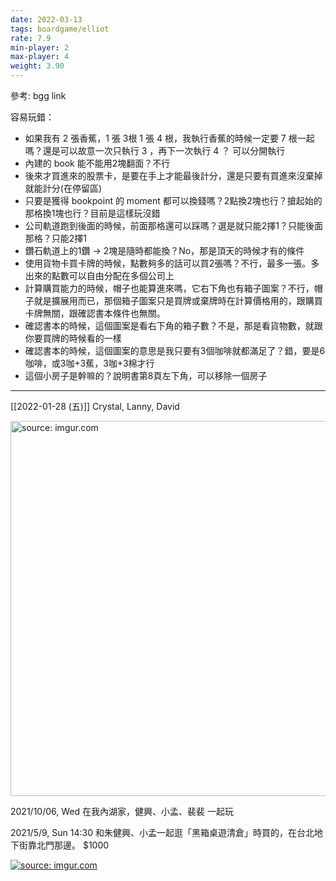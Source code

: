 ```yaml
---
date: 2022-03-13
tags: boardgame/elliot
rate: 7.9
min-player: 2
max-player: 4
weight: 3.90
---
```


參考: bgg link

容易玩錯：
* 如果我有 2 張香蕉，1 張 3根 1 張 4 根，我執行香蕉的時候一定要 7 根一起嗎？還是可以故意一次只執行 3 ，再下一次執行 4 ？ 可以分開執行
* 內建的 book 能不能用2塊翻面？不行
* 後來才買進來的股票卡，是要在手上才能最後計分，還是只要有買進來沒棄掉就能計分(在停留區)
* 只要是獲得 bookpoint 的 moment 都可以換錢嗎？2點換2塊也行？搶起始的那格換1塊也行？目前是這樣玩沒錯
* 公司軌道跑到後面的時候，前面那格還可以踩嗎？選是就只能2擇1？只能後面那格？只能2擇1
* 鑽石軌道上的1鑽 → 2塊是隨時都能換？No，那是頂天的時候才有的條件
* 使用貨物卡買卡牌的時候，點數夠多的話可以買2張嗎？不行，最多一張。多出來的點數可以自由分配在多個公司上
* 計算購買能力的時候，帽子也能算進來嗎，它右下角也有箱子圖案？不行，帽子就是擴展用而已，那個箱子圖案只是買牌或棄牌時在計算價格用的，跟購買卡牌無關，跟確認書本條件也無關。
* 確認書本的時候，這個圖案是看右下角的箱子數？不是，那是看貨物數，就跟你要買牌的時候看的一樣
* 確認書本的時候，這個圖案的意思是我只要有3個咖啡就都滿足了？錯，要是6咖啡，或3咖+3蕉，3咖+3棉才行
* 這個小房子是幹嘛的？說明書第8頁左下角，可以移除一個房子

---

[[2022-01-28 (五)]] Crystal, Lanny, David

<a href="https://imgur.com/EWJDN75"><img src="https://i.imgur.com/EWJDN75.jpg" title="source: imgur.com" width="600px"/></a>

2021/10/06, Wed 在我內湖家，健興、小孟、裴裴 一起玩

2021/5/9, Sun 14:30 和朱健興、小孟一起逛「黑箱桌遊清倉」時買的，在台北地下街靠北門那邊。 $1000

<a href="https://imgur.com/2WtlDfZ"><img src="https://i.imgur.com/2WtlDfZ.jpg" title="source: imgur.com" /></a>